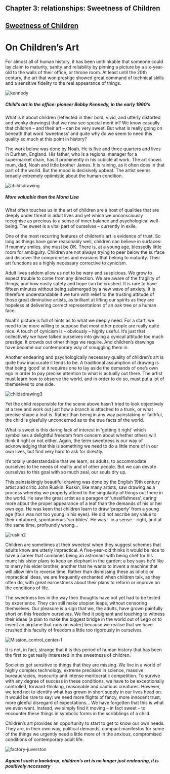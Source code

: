 Chapter  3: relationships: Sweetness of Children
-----------------------------------------------

[Sweetness of Children](../category/relationships/sweetness-of-children/index.html)
-----------------------------------------------------------------------------------

On Children’s Art
=================

For almost all of human history, it has been unthinkable that someone could lay claim to maturity, sanity and reliability by pinning a picture by a six-year-old to the walls of their office, or throne room. At least until the 20th century, the art that won prestige showed great command of technical skills and a sensitive fidelity to the real appearance of things.

![kennedy](http://i1.wp.com/www.thebookoflife.org/wp-content/uploads/2014/09/kennedy.jpg)

##### Child’s art in the office: pioneer Bobby Kennedy, in the early 1960’s

<span class="s1">What is it about children (reflected in their bold, vivid, and utterly distorted and wonky drawings) that we now see special merit in? We know casually that children – and their art – can be very sweet. But what is really going on beneath that word ‘sweetness’ and quite why do we seem to need this quality so much at this point in history?</span>

<span class="s1">The work below was done by Noah. He is five and three quarters and lives in Durham, England. His father, who is a regional manager for a supermarket chain, has it prominently in his cubicle at work. The art shows mum, dad, Noah and little brother James. It is raining, as it often does in that part of the world. But the mood is decisively upbeat. The artist seems broadly extremely optimistic about the human condition.</span>

![childsdrawing](http://i0.wp.com/www.thebookoflife.org/wp-content/uploads/2014/09/childsdrawing.jpg)

##### <span class="s1">More valuable than the Mona Lisa</span>

<span class="s1">What often touches us in the art of children are a host of qualities that are deeply under threat in adult lives and yet which we unconsciously recognise as precious to a sense of inner balance and psychological well-being. The sweet is a vital part of ourselves – currently in exile.</span>

<span class="s1">One of the most recurring features of children’s art is evidence of trust. So long as things have gone reasonably well, children can believe in surfaces: if mummy smiles, she must be OK. There is, at a young age, blessedly little room for ambiguity. Children are not always trying to peer below the surface and discover the compromises and evasions that belong to maturity. Their art functions as a highly necessary corrective to cynicism.</span>

<span class="s1">Adult lives seldom allow us not to be wary and suspicious. We grow to expect trouble to come from any direction. We are aware of the fragility of things; and how easily safety and hope can be crushed. It is rare to have fifteen minutes without being submerged by a new wave of anxiety. It is therefore understandable if we turn with relief to the trusting attitude of those great diminutive artists, as brilliant at lifting our spirits as they are hopeless at delivering correct representations of an oak tree or a human face.</span>

<span class="s1">Noah’s picture is full of hints as to what we deeply need. For a start, we need to be more willing to suppose that most other people are really quite nice. A touch of cynicism is – obviously – highly useful. It’s just that collectively we have talked ourselves into giving a cynical attitude too much prestige. It crowds out other things we require. And children’s drawings have become our contemporary way of smuggling them in.</span>

<span class="s1">Another endearing and psychologically necessary quality of children’s art is quite how inaccurate it tends to be. A traditional assumption of drawing is that being ‘good’ at it requires one to lay aside the demands of one’s own ego in order to pay precise attention to what is actually out there. The artist must learn how to observe the world, and in order to do so, must put a lot of themselves to one side.</span>

![childsdrawing3](http://i0.wp.com/www.thebookoflife.org/wp-content/uploads/2014/09/childsdrawing3.jpg)

<span class="s1">Yet the child responsible for the scene above hasn’t tried to look objectively at a tree and work out just how a branch is attached to a trunk, or what precise shape a leaf is. Rather than being in any way painstaking or faithful, the child is gleefully unconcerned as to the true facts of the world.</span>

<span class="s1">What is sweet is this daring lack of interest in ‘getting it right’ which symbolises a delightful freedom from concern about whether others will think it right or not either. Again, the term sweetness is our way of acknowledging that this is something we need to do a little more of in our own lives, but find very hard to ask for directly.</span>

<span class="s1">It’s totally understandable that we learn, as adults, to accommodate ourselves to the needs of reality and of other people. But we can devote ourselves to this goal with so much zeal, our souls dry up.</span>

<span class="s1">This painstakingly beautiful drawing was done by the English 19th century artist and critic John Ruskin. Ruskin, like many artists, saw drawing as a process whereby we properly attend to the singularity of things out there in the world. He saw the great artist as a paragon of ‘unselfishness’, caring more about the proper appearance of a leaf than the demands of his or her own ego. He was keen that children learn to draw ‘properly’ from a young age (four was not too young in his eyes). He did not ascribe any value to their untutored, spontaneous ‘scribbles’. He was – in a sense – right, and at the same time, profoundly wrong…</span>

![ruskin2](http://i2.wp.com/www.thebookoflife.org/wp-content/uploads/2014/09/ruskin2.jpg)

<span class="s1">Children are sometimes at their sweetest when they suggest schemes that adults know are utterly impractical. A five-year-old thinks it would be nice to have a career that combines being an astronaut with being chef for his mum; his sister plans to keep an elephant in the garden; a boy says he’d like to marry his elder brother, another that he wants to invent a machine that will allow him to reverse time. Rather than dismissing these as idiotic or impractical ideas, we are frequently enchanted when children talk, as they often do, with great earnestness about their plans to reform or improve on the conditions of life.</span>

<span class="s1">The sweetness lies in the way their thoughts have not yet had to be tested by experience. They can still make utopian leaps, without censoring themselves. Our pleasure is a sign that we, the adults, have grown painfully short on this freedom ourselves. We find it poignant and touching to witness their ideas (a plan to make the biggest bridge in the world out of Lego or to invent an airplane that runs on water) because we realise that we have crushed this faculty of freedom a little too rigorously in ourselves.</span>

![Mission\_control\_center-1](http://i2.wp.com/www.thebookoflife.org/wp-content/uploads/2014/09/Mission_control_center-1.jpg)

<span class="s1">It is not, in fact, strange that it is this period of human history that has been the first to get really interested in the sweetness of children.</span>

<span class="s1">Societies get sensitive to things that they are missing. We live in a world of highly complex technology, extreme precision in science, massive bureaucracies, insecurity and intense meritocratic competition. To survive with any degree of success in these conditions, we have to be exceptionally controlled, forward-thinking, reasonable and cautious creatures. However, we tend not to identify what has grown in short supply in our lives head on. It would be rare to say: we need more flights of fancy, more innocent trust, more gleeful disregard of expectations… We have forgotten that this is what we even want. Instead, we simply find it moving – in fact sweet – to encounter these things in symbolic forms in the scribblings of a child.</span>

<span class="s1">Children’s art provides an opportunity to start to get to know our own needs. They are, in their own way, political demands, compact manifestos for some of the things we urgently need a little more of in the anxious, compromised conditions of contemporary adult life.</span>

![factory-juverston](http://i1.wp.com/www.thebookoflife.org/wp-content/uploads/2014/09/factory-juverston.jpg)

##### <span class="s1">Against such a backdrop, children’s art is no longer just endearing, it is positively necessary</span>

<span class="s1"> </span>

